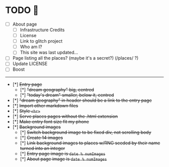 # TODO 🚧

- [ ] About page
  - [ ] Infrastructure Credits
  - [ ] License
  - [ ] Link to glitch project
  - [ ] Who am I?
  - [ ] This site was last updated...
- [ ] Page listing all the places? (maybe it's a secret?) (/places/ ?)
- [ ] Update LICENSE
- [ ] Boost

---

- [*] ~~Entry page~~
  - [*] ~~"dream geography" big, centred~~
  - [*] ~~"today's dream" smaller, below it, centred~~
- [*] ~~"dream geography" in header should be a link to the entry page~~
- [*] ~~Import other markdown files~~
- [*] ~~Style `<hr>`~~
- [*] ~~Serve places pages without the .html extension~~
- [*] ~~Make entry font size fit my phone~~
- [*] ~~Background images~~
  - [*] ~~Switch background image to be fixed div, not scrolling body~~
  - [*] ~~Create 14 images~~
  - [*] ~~Link background images to places w/RNG seeded by their name turned into an integer~~
  - [*] ~~Entry page image is `date % numImages`~~
  - [*] ~~About page image is `date % numImages`~~

